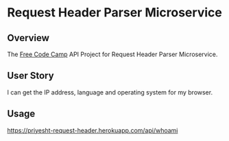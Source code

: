 # Request Header Parser Microservice

## Overview

The [Free Code Camp](http://www.freecodecamp.com) API Project for Request Header Parser Microservice.

## User Story

I can get the IP address, language and operating system for my browser.

## Usage

https://priyesht-request-header.herokuapp.com/api/whoami
